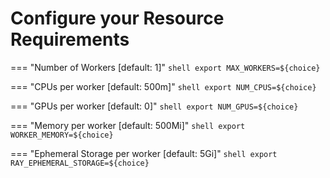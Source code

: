 # Configure your Resource Requirements

=== "Number of Workers [default: 1]"
    ```shell
    export MAX_WORKERS=${choice}
    ```

=== "CPUs per worker [default: 500m]"
    ```shell
    export NUM_CPUS=${choice}
    ```
    
=== "GPUs per worker [default: 0]"
    ```shell
    export NUM_GPUS=${choice}
    ```

=== "Memory per worker [default: 500Mi]"
    ```shell
    export WORKER_MEMORY=${choice}
    ```

=== "Ephemeral Storage per worker [default: 5Gi]"
    ```shell
    export RAY_EPHEMERAL_STORAGE=${choice}
    ```
